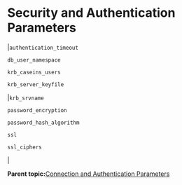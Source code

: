 # Security and Authentication Parameters 

|`authentication_timeout`

 `db_user_namespace`

 `krb_caseins_users`

 `krb_server_keyfile`

|`krb_srvname`

 `password_encryption`

 `password_hash_algorithm`

 `ssl`

 `ssl_ciphers`

|

**Parent topic:**[Connection and Authentication Parameters](../topics/g-connection-and-authentication-parameters.html)


